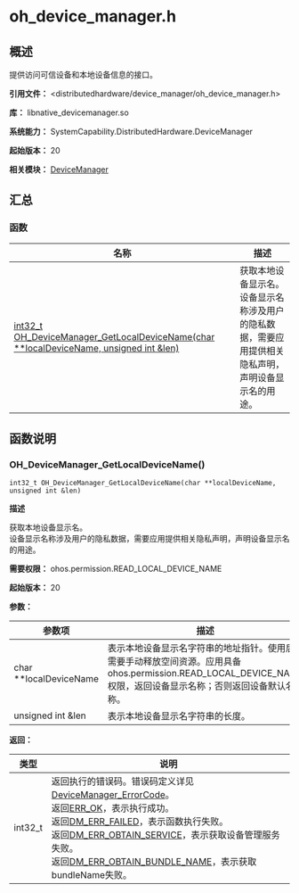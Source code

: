# oh_device_manager.h

## 概述

提供访问可信设备和本地设备信息的接口。

**引用文件：** <distributedhardware/device_manager/oh_device_manager.h>

**库：** libnative_devicemanager.so

**系统能力：** SystemCapability.DistributedHardware.DeviceManager

**起始版本：** 20

**相关模块：** [DeviceManager](capi-devicemanager.md)

## 汇总

### 函数

| 名称 | 描述 |
| -- | -- |
| [int32_t OH_DeviceManager_GetLocalDeviceName(char **localDeviceName, unsigned int &len)](#oh_devicemanager_getlocaldevicename) | 获取本地设备显示名。<br>设备显示名称涉及用户的隐私数据，需要应用提供相关隐私声明，声明设备显示名的用途。 |

## 函数说明

### OH_DeviceManager_GetLocalDeviceName()

```
int32_t OH_DeviceManager_GetLocalDeviceName(char **localDeviceName, unsigned int &len)
```

**描述**

获取本地设备显示名。<br>设备显示名称涉及用户的隐私数据，需要应用提供相关隐私声明，声明设备显示名的用途。

**需要权限：** ohos.permission.READ_LOCAL_DEVICE_NAME

**起始版本：** 20


**参数：**

| 参数项 | 描述 |
| -- | -- |
| char **localDeviceName | 表示本地设备显示名字符串的地址指针。使用后需要手动释放空间资源。应用具备  ohos.permission.READ_LOCAL_DEVICE_NAME 权限，返回设备显示名称；否则返回设备默认名称。 |
| unsigned int &len | 表示本地设备显示名字符串的长度。 |

**返回：**

| 类型 | 说明                                                                                                                                                                                                                                                                                                                                                                           |
| -- |------------------------------------------------------------------------------------------------------------------------------------------------------------------------------------------------------------------------------------------------------------------------------------------------------------------------------------------------------------------------------|
| int32_t | 返回执行的错误码。错误码定义详见[DeviceManager_ErrorCode](capi-oh-device-manager-err-code-h.md#devicemanager_errorcode)。<br>         返回[ERR_OK](capi-oh-device-manager-err-code-h.md#devicemanager_errorcode)，表示执行成功。<br>         返回[DM_ERR_FAILED](capi-oh-device-manager-err-code-h.md#devicemanager_errorcode)，表示函数执行失败。<br>         返回[DM_ERR_OBTAIN_SERVICE](capi-oh-device-manager-err-code-h.md#devicemanager_errorcode)，表示获取设备管理服务失败。<br>         返回[DM_ERR_OBTAIN_BUNDLE_NAME](capi-oh-device-manager-err-code-h.md#devicemanager_errorcode)，表示获取bundleName失败。 |


